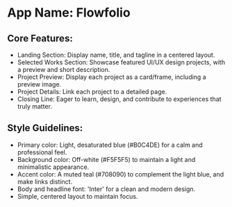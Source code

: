 # **App Name**: Flowfolio

## Core Features:

- Landing Section: Display name, title, and tagline in a centered layout.
- Selected Works Section: Showcase featured UI/UX design projects, with a preview and short description.
- Project Preview: Display each project as a card/frame, including a preview image.
- Project Details: Link each project to a detailed page.
- Closing Line: Eager to learn, design, and contribute to experiences that truly matter.

## Style Guidelines:

- Primary color: Light, desaturated blue (#B0C4DE) for a calm and professional feel.
- Background color: Off-white (#F5F5F5) to maintain a light and minimalistic appearance. 
- Accent color: A muted teal (#708090) to complement the light blue, and make links distinct.
- Body and headline font: 'Inter' for a clean and modern design.
- Simple, centered layout to maintain focus.